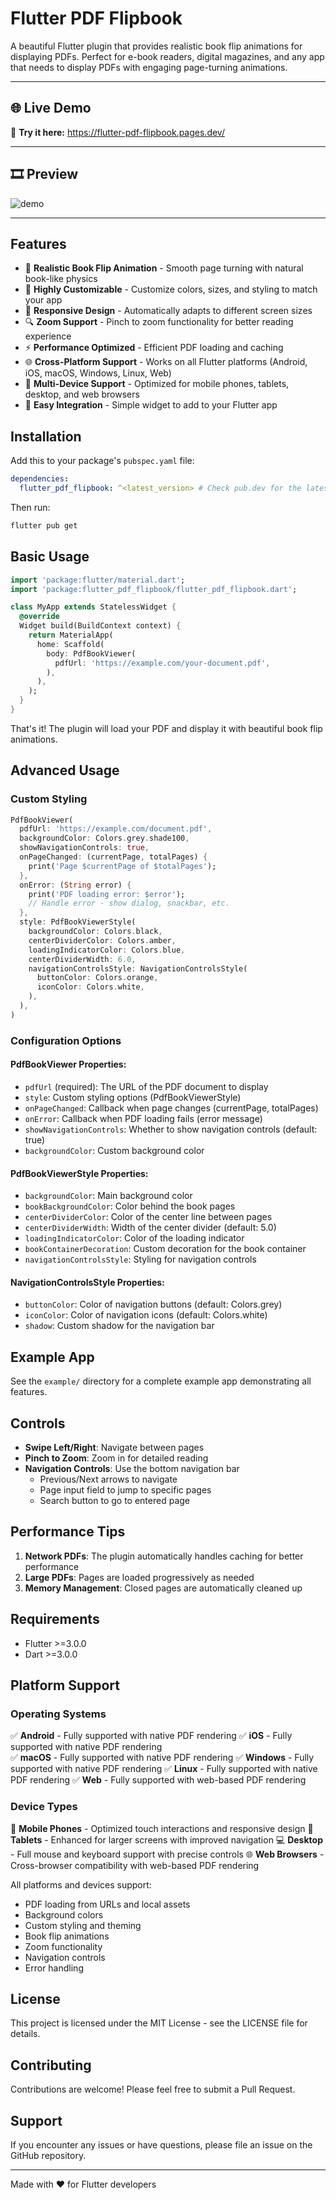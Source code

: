 # Flutter PDF Flipbook

A beautiful Flutter plugin that provides realistic book flip animations for displaying PDFs. Perfect for e-book readers, digital magazines, and any app that needs to display PDFs with engaging page-turning animations.

---

## 🌐 Live Demo

🎯 **Try it here:** https://flutter-pdf-flipbook.pages.dev/

---

## 🎞️ Preview

![demo](https://github.com/user-attachments/assets/11429996-1f34-4419-8e74-38ca3196480f)

---

## Features

- 📖 **Realistic Book Flip Animation** - Smooth page turning with natural book-like physics
- 🎨 **Highly Customizable** - Customize colors, sizes, and styling to match your app
- 📱 **Responsive Design** - Automatically adapts to different screen sizes
- 🔍 **Zoom Support** - Pinch to zoom functionality for better reading experience
- ⚡ **Performance Optimized** - Efficient PDF loading and caching
- 🌐 **Cross-Platform Support** - Works on all Flutter platforms (Android, iOS, macOS, Windows, Linux, Web)
- 📱 **Multi-Device Support** - Optimized for mobile phones, tablets, desktop, and web browsers
- 🎯 **Easy Integration** - Simple widget to add to your Flutter app

## Installation

Add this to your package's `pubspec.yaml` file:

```yaml
dependencies:
  flutter_pdf_flipbook: ^<latest_version> # Check pub.dev for the latest version
```

Then run:
```bash
flutter pub get
```

## Basic Usage

```dart
import 'package:flutter/material.dart';
import 'package:flutter_pdf_flipbook/flutter_pdf_flipbook.dart';

class MyApp extends StatelessWidget {
  @override
  Widget build(BuildContext context) {
    return MaterialApp(
      home: Scaffold(
        body: PdfBookViewer(
          pdfUrl: 'https://example.com/your-document.pdf',
        ),
      ),
    );
  }
}
```

That's it! The plugin will load your PDF and display it with beautiful book flip animations.

## Advanced Usage

### Custom Styling

```dart
PdfBookViewer(
  pdfUrl: 'https://example.com/document.pdf',
  backgroundColor: Colors.grey.shade100,
  showNavigationControls: true,
  onPageChanged: (currentPage, totalPages) {
    print('Page $currentPage of $totalPages');
  },
  onError: (String error) {
    print('PDF loading error: $error');
    // Handle error - show dialog, snackbar, etc.
  },
  style: PdfBookViewerStyle(
    backgroundColor: Colors.black,
    centerDividerColor: Colors.amber,
    loadingIndicatorColor: Colors.blue,
    centerDividerWidth: 6.0,
    navigationControlsStyle: NavigationControlsStyle(
      buttonColor: Colors.orange,
      iconColor: Colors.white,
    ),
  ),
)
```

### Configuration Options

#### PdfBookViewer Properties:

- `pdfUrl` (required): The URL of the PDF document to display
- `style`: Custom styling options (PdfBookViewerStyle)
- `onPageChanged`: Callback when page changes (currentPage, totalPages)
- `onError`: Callback when PDF loading fails (error message)
- `showNavigationControls`: Whether to show navigation controls (default: true)
- `backgroundColor`: Custom background color

#### PdfBookViewerStyle Properties:

- `backgroundColor`: Main background color
- `bookBackgroundColor`: Color behind the book pages
- `centerDividerColor`: Color of the center line between pages
- `centerDividerWidth`: Width of the center divider (default: 5.0)
- `loadingIndicatorColor`: Color of the loading indicator
- `bookContainerDecoration`: Custom decoration for the book container
- `navigationControlsStyle`: Styling for navigation controls

#### NavigationControlsStyle Properties:

- `buttonColor`: Color of navigation buttons (default: Colors.grey)
- `iconColor`: Color of navigation icons (default: Colors.white)
- `shadow`: Custom shadow for the navigation bar

## Example App

See the `example/` directory for a complete example app demonstrating all features.

## Controls

- **Swipe Left/Right**: Navigate between pages
- **Pinch to Zoom**: Zoom in for detailed reading
- **Navigation Controls**: Use the bottom navigation bar
  - Previous/Next arrows to navigate
  - Page input field to jump to specific pages
  - Search button to go to entered page

## Performance Tips

1. **Network PDFs**: The plugin automatically handles caching for better performance
2. **Large PDFs**: Pages are loaded progressively as needed
3. **Memory Management**: Closed pages are automatically cleaned up

## Requirements

- Flutter >=3.0.0
- Dart >=3.0.0

## Platform Support

### Operating Systems
✅ **Android** - Fully supported with native PDF rendering
✅ **iOS** - Fully supported with native PDF rendering  
✅ **macOS** - Fully supported with native PDF rendering
✅ **Windows** - Fully supported with native PDF rendering
✅ **Linux** - Fully supported with native PDF rendering
✅ **Web** - Fully supported with web-based PDF rendering

### Device Types
📱 **Mobile Phones** - Optimized touch interactions and responsive design
📱 **Tablets** - Enhanced for larger screens with improved navigation
💻 **Desktop** - Full mouse and keyboard support with precise controls
🌐 **Web Browsers** - Cross-browser compatibility with web-based PDF rendering

All platforms and devices support:
- PDF loading from URLs and local assets
- Background colors
- Custom styling and theming
- Book flip animations
- Zoom functionality
- Navigation controls
- Error handling

## License

This project is licensed under the MIT License - see the LICENSE file for details.

## Contributing

Contributions are welcome! Please feel free to submit a Pull Request.

## Support

If you encounter any issues or have questions, please file an issue on the GitHub repository.

---

Made with ❤️ for Flutter developers

